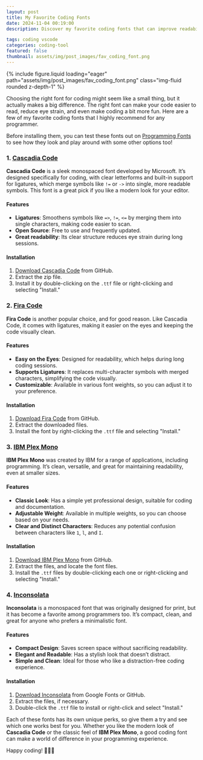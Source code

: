```yaml
---
layout: post
title: My Favorite Coding Fonts
date: 2024-11-04 00:19:00
description: Discover my favorite coding fonts that can improve readability, reduce eye strain, and add a touch of style to your editor.

tags: coding vscode
categories: coding-tool
featured: false
thumbnail: assets/img/post_images/fav_coding_font.png
---
```


{% include figure.liquid loading="eager" path="assets/img/post_images/fav_coding_font.png" class="img-fluid rounded z-depth-1" %}

Choosing the right font for coding might seem like a small thing, but it actually makes a big difference. The right font can make your code easier to read, reduce eye strain, and even make coding a bit more fun. Here are a few of my favorite coding fonts that I highly recommend for any programmer. 

Before installing them, you can test these fonts out on [Programming Fonts](https://www.programmingfonts.org/) to see how they look and play around with some other options too!

### 1. [Cascadia Code](https://github.com/microsoft/cascadia-code/)

**Cascadia Code** is a sleek monospaced font developed by Microsoft. It’s designed specifically for coding, with clear letterforms and built-in support for ligatures, which merge symbols like `!=` or `->` into single, more readable symbols. This font is a great pick if you like a modern look for your editor.

#### Features
- **Ligatures**: Smoothens symbols like `=>`, `!=`, `<=` by merging them into single characters, making code easier to scan.
- **Open Source**: Free to use and frequently updated.
- **Great readability**: Its clear structure reduces eye strain during long sessions.

#### Installation
1. [Download Cascadia Code](https://github.com/microsoft/cascadia-code/releases) from GitHub.
2. Extract the zip file.
3. Install it by double-clicking on the `.ttf` file or right-clicking and selecting "Install."

### 2. [Fira Code](https://github.com/tonsky/FiraCode)

**Fira Code** is another popular choice, and for good reason. Like Cascadia Code, it comes with ligatures, making it easier on the eyes and keeping the code visually clean.

#### Features
- **Easy on the Eyes**: Designed for readability, which helps during long coding sessions.
- **Supports Ligatures**: It replaces multi-character symbols with merged characters, simplifying the code visually.
- **Customizable**: Available in various font weights, so you can adjust it to your preference.

#### Installation
1. [Download Fira Code](https://github.com/tonsky/FiraCode) from GitHub.
2. Extract the downloaded files.
3. Install the font by right-clicking the `.ttf` file and selecting "Install."

### 3. [IBM Plex Mono](https://github.com/IBM/plex)

**IBM Plex Mono** was created by IBM for a range of applications, including programming. It’s clean, versatile, and great for maintaining readability, even at smaller sizes.

#### Features
- **Classic Look**: Has a simple yet professional design, suitable for coding and documentation.
- **Adjustable Weight**: Available in multiple weights, so you can choose based on your needs.
- **Clear and Distinct Characters**: Reduces any potential confusion between characters like `1`, `l`, and `I`.

#### Installation
1. [Download IBM Plex Mono](https://github.com/IBM/plex) from GitHub.
2. Extract the files, and locate the font files.
3. Install the `.ttf` files by double-clicking each one or right-clicking and selecting "Install."

### 4. [Inconsolata](https://fonts.google.com/specimen/Inconsolata)

**Inconsolata** is a monospaced font that was originally designed for print, but it has become a favorite among programmers too. It’s compact, clean, and great for anyone who prefers a minimalistic font.

#### Features
- **Compact Design**: Saves screen space without sacrificing readability.
- **Elegant and Readable**: Has a stylish look that doesn’t distract.
- **Simple and Clean**: Ideal for those who like a distraction-free coding experience.

#### Installation
1. [Download Inconsolata](https://fonts.google.com/specimen/Inconsolata) from Google Fonts or GitHub.
2. Extract the files, if necessary.
3. Double-click the `.ttf` file to install or right-click and select "Install."


Each of these fonts has its own unique perks, so give them a try and see which one works best for you. Whether you like the modern look of **Cascadia Code** or the classic feel of **IBM Plex Mono**, a good coding font can make a world of difference in your programming experience.

Happy coding! 🧑🏻‍💻